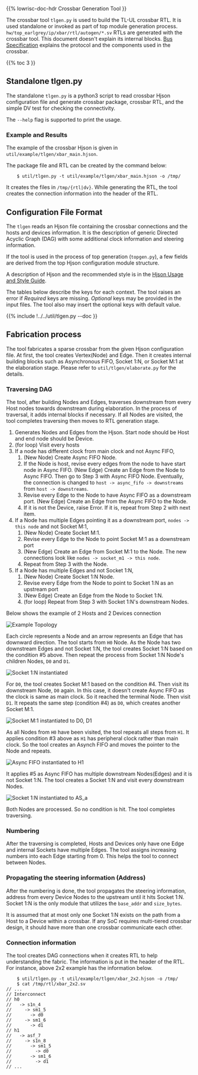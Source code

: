 {{% lowrisc-doc-hdr Crossbar Generation Tool }}

The crossbar tool `tlgen.py` is used to build the TL-UL crossbar RTL. It is used
standalone or invoked as part of top module generation process.
`hw/top_earlgrey/ip/xbar/rtl/autogen/*.sv` RTLs are generated with the crossbar
tool.  This document doesn't explain its internal blocks. [Bus
Specification](../../hw/ip/tlul/doc/tlul.md) explains the protocol and the
components used in the crossbar.

{{% toc 3 }}

## Standalone tlgen.py

The standalone `tlgen.py` is a python3 script to read crossbar Hjson
configuration file and generate crossbar package, crossbar RTL, and the simple
DV test for checking the connectivity.

The `--help` flag is supported to print the usage.

### Example and Results

The example of the crossbar Hjson is given in
`util/example/tlgen/xbar_main.hjson`.

The package file and RTL can be created by the command below:

```console
    $ util/tlgen.py -t util/example/tlgen/xbar_main.hjson -o /tmp/
```

It creates the files in `/tmp/{rtl|dv}`. While generating the RTL, the tool
creates the connection information into the header of the RTL.

## Configuration File Format

The `tlgen` reads an Hjson file containing the crossbar connections and the
hosts and devices information. It is the description of generic Directed Acyclic
Graph (DAG) with some additional clock information and steering information.

If the tool is used in the process of top generation (`topgen.py`), a few fields
are derived from the top Hjson configuration module structure.

A description of Hjson and the recommended style is in the [Hjson Usage and
Style Guide](hjson_usage_style.md).

The tables below describe the keys for each context. The tool raises an error if
*Required* keys are missing. *Optional* keys may be provided in the input files.
The tool also may insert the optional keys with default value.

{{% include !../../util/tlgen.py --doc }}

## Fabrication process

The tool fabricates a sparse crossbar from the given Hjson configuration file.
At first, the tool creates Vertex(Node) and Edge. Then it creates internal
building blocks such as Asynchronous FIFO, Socket 1:N, or Socket M:1 at the
elaboration stage. Please refer to `util/tlgen/elaborate.py` for the details.

### Traversing DAG

The tool, after building Nodes and Edges, traverses downstream from every Host
nodes towards downstream during elaboration. In the process of traversal, it adds
internal blocks if necessary. If all Nodes are visited, the tool completes
traversing then moves to RTL generation stage.

1. Generates Nodes and Edges from the Hjson. Start node should be Host and end
   node should be Device.
2. (for loop) Visit every hosts
3. If a node has different clock from main clock and not Async FIFO,
    1. (New Node) Create Async FIFO Node.
    2. If the Node is host, revise every edges from the node to have start node
       in Async FIFO. (New Edge) Create an Edge from the Node to Async FIFO. Then go to Step 3
       with Async FIFO Node. Eventually, the connection is changed to `host ->
       async_fifo -> downstreams` from `host -> downstreams`.
    3. Revise every Edge to the Node to have Async FIFO as a downstream port.
       (New Edge) Create an Edge from the Async FIFO to the Node.
    4. If it is not the Device, raise Error. If it is, repeat from Step 2 with
       next item.
4. If a Node has multiple Edges pointing it as a downstream port, `nodes -> this
   node` and not Socket  M:1,
    1. (New Node) Create Socket M:1.
    2. Revise every Edge to the Node to point Socket M:1 as a downstream port
    3. (New Edge) Create an Edge from Socket M:1 to the Node.
        The new connections look like `nodes -> socket_m1 -> this node`.
    4. Repeat from Step 3 with the Node.
5. If a Node has multiple Edges and not Socket 1:N,
    1. (New Node) Create Socket 1:N Node.
    2. Revise every Edge from the Node to point to Socket 1:N as an upstream port
    3. (New Edge) Create an Edge from the Node to Socket 1:N.
    4. (for loop) Repeat from Step 3 with Socket 1:N's downstream Nodes.

Below shows the example of 2 Hosts and 2 Devices connection

![Example Topology](crossbar_example_1.svg)

Each circle represents a Node and an arrow represents an Edge that has downward
direction. The tool starts from `H0` Node. As the Node has two downstream Edges
and not Socket 1:N, the tool creates Socket 1:N based on the condition #5 above.
Then repeat the process from Socket 1:N Node's children Nodes, `D0` and `D1`.

![Socket 1:N instantiated](crossbar_example_2.svg)

For `D0`, the tool creates Socket M:1 based on the condition #4. Then visit its
downstream Node, `D0` again. In this case, it doesn't create Async FIFO as the
clock is same as main clock. So it reached the terminal Node. Then visit `D1`.
It repeats the same step (condition #4) as `D0`, which creates another Socket
M:1.

![Socket M:1 instantiated to D0, D1](crossbar_example_3.svg)

As all Nodes from `H0` have been visited, the tool repeats all steps from `H1`.
It applies condition #3 above as `H1` has peripheral clock rather than main
clock. So the tool creates an Asynch FIFO and moves the pointer to the Node and
repeats.

![Async FIFO instantiated to H1](crossbar_example_4.svg)

It applies #5 as Async FIFO has multiple downstream Nodes(Edges) and it is not
Socket 1:N. The tool creates a Socket 1:N and visit every downstream Nodes.

![Socket 1:N instantiated to AS_a](crossbar_example_5.svg)

Both Nodes are processed. So no condition is hit. The tool completes traversing.

### Numbering

After the traversing is completed, Hosts and Devices only have one Edge and
internal Sockets have multiple Edges. The tool assigns increasing numbers into
each Edge starting from 0. This helps the tool to connect between Nodes.

### Propagating the steering information (Address)

After the numbering is done, the tool propagates the steering information,
address from every Device Nodes to the upstream until it hits Socket 1:N. Socket
1:N is the only module that utilizes the `base_addr` and `size_bytes`.

It is assumed that at most only one Socket 1:N exists on the path from a Host to
a Device within a crossbar. If any SoC requires multi-tiered crossbar design, it
should have more than one crossbar communicate each other.

### Connection information

The tool creates DAG connections when it creates RTL to help understanding the
fabric. The information is put in the header of the RTL. For instance, above 2x2
example has the information below.

```
    $ util/tlgen.py -t util/example/tlgen/xbar_2x2.hjson -o /tmp/
    $ cat /tmp/rtl/xbar_2x2.sv
// ...
// Interconnect
// h0
//   -> s1n_4
//     -> sm1_5
//       -> d0
//     -> sm1_6
//       -> d1
// h1
//   -> asf_7
//     -> s1n_8
//       -> sm1_5
//         -> d0
//       -> sm1_6
//         -> d1
// ...
```
